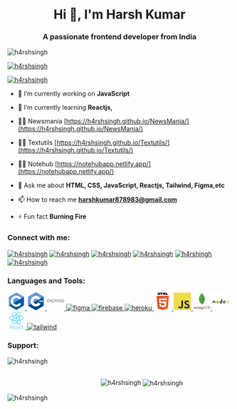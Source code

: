 <h1 align="center">Hi 👋, I'm Harsh Kumar</h1>
<h3 align="center">A passionate frontend developer from India</h3>

<p align="left"> <img src="https://komarev.com/ghpvc/?username=h4rshsingh&label=Profile%20views&color=0e75b6&style=flat" alt="h4rshsingh" /> </p>

<p align="left"> <a href="https://github.com/ryo-ma/github-profile-trophy"><img src="https://github-profile-trophy.vercel.app/?username=h4rshsingh" alt="h4rshsingh" /></a> </p>

<p align="left"> <a href="https://twitter.com/h4rshsingh" target="blank"><img src="https://img.shields.io/twitter/follow/h4rshsingh?logo=twitter&style=for-the-badge" alt="h4rshsingh" /></a> </p>

- 🔭 I’m currently working on **JavaScript**

- 🌱 I’m currently learning **Reactjs,**

- 👨‍💻 Newsmania [https://h4rshsingh.github.io/NewsMania/](https://h4rshsingh.github.io/NewsMania/)

- 👨‍💻 Textutils [https://h4rshsingh.github.io/Textutils/](https://h4rshsingh.github.io/Textutils/)

- 👨‍💻 Notehub [https://notehubapp.netlify.app/](https://notehubapp.netlify.app/)

- 💬 Ask me about **HTML, CSS, JavaScript, Reactjs, Tailwind, Figma,etc**

- 📫 How to reach me **harshkumar878983@gmail.com**

- ⚡ Fun fact **Burning Fire**

<h3 align="left">Connect with me:</h3>
<p align="left">
<a href="https://twitter.com/h4rshsingh" target="blank"><img align="center" src="https://raw.githubusercontent.com/rahuldkjain/github-profile-readme-generator/master/src/images/icons/Social/twitter.svg" alt="h4rshsingh" height="30" width="40" /></a>
<a href="https://linkedin.com/in/h4rshsingh" target="blank"><img align="center" src="https://raw.githubusercontent.com/rahuldkjain/github-profile-readme-generator/master/src/images/icons/Social/linked-in-alt.svg" alt="h4rshsingh" height="30" width="40" /></a>
<a href="https://codepen.io/h4rshsingh" target="blank"><img align="center" src="https://raw.githubusercontent.com/rahuldkjain/github-profile-readme-generator/master/src/images/icons/Social/codepen.svg" alt="h4rshsingh" height="30" width="40" /></a>
<a href="https://fb.com/h4rshsingh" target="blank"><img align="center" src="https://raw.githubusercontent.com/rahuldkjain/github-profile-readme-generator/master/src/images/icons/Social/facebook.svg" alt="h4rshsingh" height="30" width="40" /></a>
<a href="https://instagram.com/h4rshingh" target="blank"><img align="center" src="https://raw.githubusercontent.com/rahuldkjain/github-profile-readme-generator/master/src/images/icons/Social/instagram.svg" alt="h4rshingh" height="30" width="40" /></a>
<a href="https://www.hackerrank.com/h4rshsingh" target="blank"><img align="center" src="https://raw.githubusercontent.com/rahuldkjain/github-profile-readme-generator/master/src/images/icons/Social/hackerrank.svg" alt="h4rshsingh" height="30" width="40" /></a>
</p>

<h3 align="left">Languages and Tools:</h3>
<p align="left"> <a href="https://www.cprogramming.com/" target="_blank" rel="noreferrer"> <img src="https://raw.githubusercontent.com/devicons/devicon/master/icons/c/c-original.svg" alt="c" width="40" height="40"/> </a> <a href="https://www.w3schools.com/cpp/" target="_blank" rel="noreferrer"> <img src="https://raw.githubusercontent.com/devicons/devicon/master/icons/cplusplus/cplusplus-original.svg" alt="cplusplus" width="40" height="40"/> </a> <a href="https://expressjs.com" target="_blank" rel="noreferrer"> <img src="https://raw.githubusercontent.com/devicons/devicon/master/icons/express/express-original-wordmark.svg" alt="express" width="40" height="40"/> </a> <a href="https://www.figma.com/" target="_blank" rel="noreferrer"> <img src="https://www.vectorlogo.zone/logos/figma/figma-icon.svg" alt="figma" width="40" height="40"/> </a> <a href="https://firebase.google.com/" target="_blank" rel="noreferrer"> <img src="https://www.vectorlogo.zone/logos/firebase/firebase-icon.svg" alt="firebase" width="40" height="40"/> </a> <a href="https://heroku.com" target="_blank" rel="noreferrer"> <img src="https://www.vectorlogo.zone/logos/heroku/heroku-icon.svg" alt="heroku" width="40" height="40"/> </a> <a href="https://www.w3.org/html/" target="_blank" rel="noreferrer"> <img src="https://raw.githubusercontent.com/devicons/devicon/master/icons/html5/html5-original-wordmark.svg" alt="html5" width="40" height="40"/> </a> <a href="https://developer.mozilla.org/en-US/docs/Web/JavaScript" target="_blank" rel="noreferrer"> <img src="https://raw.githubusercontent.com/devicons/devicon/master/icons/javascript/javascript-original.svg" alt="javascript" width="40" height="40"/> </a> <a href="https://www.mongodb.com/" target="_blank" rel="noreferrer"> <img src="https://raw.githubusercontent.com/devicons/devicon/master/icons/mongodb/mongodb-original-wordmark.svg" alt="mongodb" width="40" height="40"/> </a> <a href="https://nodejs.org" target="_blank" rel="noreferrer"> <img src="https://raw.githubusercontent.com/devicons/devicon/master/icons/nodejs/nodejs-original-wordmark.svg" alt="nodejs" width="40" height="40"/> </a> <a href="https://reactjs.org/" target="_blank" rel="noreferrer"> <img src="https://raw.githubusercontent.com/devicons/devicon/master/icons/react/react-original-wordmark.svg" alt="react" width="40" height="40"/> </a> <a href="https://tailwindcss.com/" target="_blank" rel="noreferrer"> <img src="https://www.vectorlogo.zone/logos/tailwindcss/tailwindcss-icon.svg" alt="tailwind" width="40" height="40"/> </a> </p>

<h3 align="left">Support:</h3>
<p><a href="https://www.buymeacoffee.com/h4rshsingh"> <img align="left" src="https://cdn.buymeacoffee.com/buttons/v2/default-yellow.png" height="50" width="210" alt="h4rshsingh" /></a></p><br><br>

<p><img align="left" src="https://github-readme-stats.vercel.app/api/top-langs?username=h4rshsingh&show_icons=true&locale=en&layout=compact" alt="h4rshsingh" /></p>

<p>&nbsp;<img align="center" src="https://github-readme-stats.vercel.app/api?username=h4rshsingh&show_icons=true&locale=en" alt="h4rshsingh" /></p>

<p><img align="center" src="https://github-readme-streak-stats.herokuapp.com/?user=h4rshsingh&" alt="h4rshsingh" /></p>

